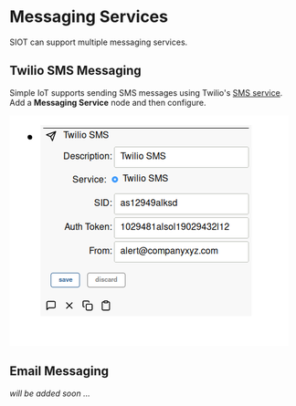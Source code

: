 # Messaging Services

SIOT can support multiple messaging services.

## Twilio SMS Messaging

Simple IoT supports sending SMS messages using Twilio's
[SMS service](https://www.twilio.com/messaging/sms). Add a **Messaging Service**
node and then configure.

![twilio](images/twilio.png)

## Email Messaging

_will be added soon ..._

